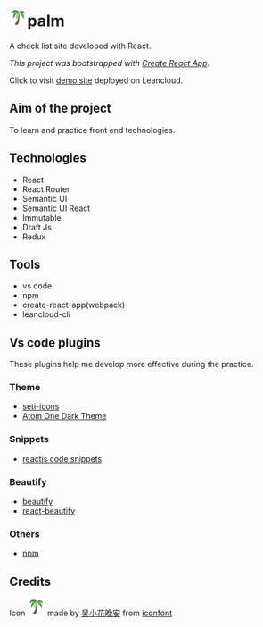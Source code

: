 # ![logo](src/assets/images/logo-sm.png)palm

A check list site developed with React.

*This project was bootstrapped with [Create React App](https://github.com/facebookincubator/create-react-app).*

Click to visit [demo site](http://palm.leanapp.cn/i-love-you) deployed on Leancloud.

## Aim of the project
To learn and practice front end technologies.

## Technologies
* React
* React Router
* Semantic UI
* Semantic UI React
* Immutable
* Draft Js
* Redux

## Tools
* vs code
* npm
* create-react-app(webpack)
* leancloud-cli


## Vs code plugins
These plugins help me develop more effective during the practice.
### Theme
* [seti-icons](https://marketplace.visualstudio.com/items?itemName=qinjia.seti-icons)
* [Atom One Dark Theme](https://marketplace.visualstudio.com/items?itemName=akamud.vscode-theme-onedark)

### Snippets
* [reactjs code snippets](https://marketplace.visualstudio.com/items?itemName=xabikos.ReactSnippets)

### Beautify
* [beautify](https://marketplace.visualstudio.com/items?itemName=HookyQR.beautify)
* [react-beautify](https://marketplace.visualstudio.com/items?itemName=taichi.react-beautify)

### Others
* [npm](https://marketplace.visualstudio.com/items?itemName=fknop.vscode-npm)


## Credits
Icon ![logo](src/assets/images/logo-sm.png)
 made by [吴小花晚安](https://dribbble.com/wjp181669) from [iconfont](http://www.iconfont.cn/plus/collections/detail?cid=2586)
